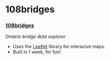 # 108bridges

### **[108bridges](https://alialhasnawi.github.io/108bridges/)**
*Ontario bridge data explorer*
- Uses the [Leaflet](https://leafletjs.com/) library for interacive maps.
- Built in 1 week, for fun!
